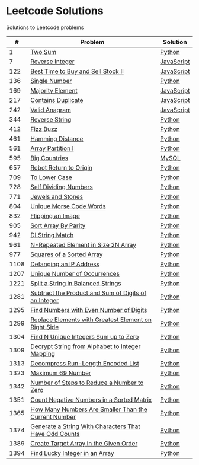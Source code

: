 # Leetcode Solutions  
Solutions to Leetcode problems  

|#|Problem|Solution|
|-|-------|--------|
|1|[Two Sum](https://leetcode.com/problems/two-sum/)|[Python](./1.py)|
|7|[Reverse Integer](https://leetcode.com/problems/reverse-integer/)|[JavaScript](./7.js)|
|122|[Best Time to Buy and Sell Stock II](https://leetcode.com/problems/best-time-to-buy-and-sell-stock-ii/)|[JavaScript](./122.js)|
|136|[Single Number](https://leetcode.com/problems/single-number/)|[Python](./136.py)|
|169|[Majority Element](https://leetcode.com/problems/majority-element/)|[JavaScript](./169.js)|
|217|[Contains Duplicate](https://leetcode.com/problems/contains-duplicate/)|[JavaScript](./217.js)|
|242|[Valid Anagram](https://leetcode.com/problems/valid-anagram/)|[JavaScript](./242.js)|
|344|[Reverse String](https://leetcode.com/problems/reverse-string/)|[Python](./344.py)|
|412|[Fizz Buzz](https://leetcode.com/problems/fizz-buzz/)|[Python](./412.py)|
|461|[Hamming Distance](https://leetcode.com/problems/hamming-distance/)|[Python](./461.py)|
|561|[Array Partition I](https://leetcode.com/problems/array-partition-i/)|[Python](./561.py)|
|595|[Big Countries](https://leetcode.com/problems/big-countries/)|[MySQL](./595.sql)|
|657|[Robot Return to Origin](https://leetcode.com/problems/robot-return-to-origin/)|[Python](./657.py)|
|709|[To Lower Case](https://leetcode.com/problems/to-lower-case/)|[Python](https://github.com/limeunhee/leetcode_solutions/blob/master/709.py)|
|728|[Self Dividing Numbers](https://leetcode.com/problems/self-dividing-numbers/)|[Python](./728.py)|
|771|[Jewels and Stones](https://leetcode.com/problems/jewels-and-stones/)|[Python](https://github.com/limeunhee/leetcode_solutions/blob/master/771.py)|
|804|[Unique Morse Code Words](https://leetcode.com/problems/unique-morse-code-words/)|[Python](./804.py)|
|832|[Flipping an Image](https://leetcode.com/problems/flipping-an-image/)|[Python](./832.py)|
|905|[Sort Array By Parity](https://leetcode.com/problems/sort-array-by-parity/)|[Python](./905.py)|
|942|[DI String Match](https://leetcode.com/problems/di-string-match/)|[Python](./942.py)|
|961|[N-Repeated Element in Size 2N Array](https://leetcode.com/problems/n-repeated-element-in-size-2n-array/)|[Python](./961.py)|
|977|[Squares of a Sorted Array](https://leetcode.com/problems/squares-of-a-sorted-array/)|[Python](./977.py)|
|1108|[Defanging an IP Address](https://leetcode.com/problems/defanging-an-ip-address/)|[Python](https://github.com/limeunhee/leetcode_solutions/blob/master/1108.py)|
|1207|[Unique Number of Occurrences](https://leetcode.com/problems/unique-number-of-occurrences/)|[Python](./1207.py)|
|1221|[Split a String in Balanced Strings](https://leetcode.com/problems/split-a-string-in-balanced-strings/)|[Python](https://github.com/limeunhee/leetcode_solutions/blob/master/1221.py)|
|1281|[Subtract the Product and Sum of Digits of an Integer](https://leetcode.com/problems/subtract-the-product-and-sum-of-digits-of-an-integer/)|[Python](https://github.com/limeunhee/leetcode_solutions/blob/master/1281.py)|
|1295|[Find Numbers with Even Number of Digits](https://leetcode.com/problems/find-numbers-with-even-number-of-digits/)|[Python](https://github.com/limeunhee/leetcode_solutions/tree/master)|
|1299|[Replace Elements with Greatest Element on Right Side](https://leetcode.com/problems/replace-elements-with-greatest-element-on-right-side/)|[Python](https://github.com/limeunhee/leetcode_solutions/blob/master/1299.py)|
|1304|[Find N Unique Integers Sum up to Zero](https://leetcode.com/problems/find-n-unique-integers-sum-up-to-zero/)|[Python](./1304.py)|
|1309|[Decrypt String from Alphabet to Integer Mapping](https://leetcode.com/problems/decrypt-string-from-alphabet-to-integer-mapping/)|[Python](./1309.py)|
|1313|[Decompress Run-Length Encoded List](https://leetcode.com/problems/decompress-run-length-encoded-list/)|[Python](https://github.com/limeunhee/leetcode_solutions/blob/master/1313.py)|
|1323|[Maximum 69 Number](https://leetcode.com/problems/maximum-69-number/)|[Python](./1323.py)|
|1342|[Number of Steps to Reduce a Number to Zero](https://leetcode.com/problems/number-of-steps-to-reduce-a-number-to-zero/)|[Python](./1342.py)|
|1351|[Count Negative Numbers in a Sorted Matrix](https://leetcode.com/problems/count-negative-numbers-in-a-sorted-matrix/)|[Python](./1351.py)|
|1365|[How Many Numbers Are Smaller Than the Current Number](https://leetcode.com/problems/how-many-numbers-are-smaller-than-the-current-number/)|[Python](https://github.com/limeunhee/leetcode_solutions/blob/master/1365.py)|
|1374|[Generate a String With Characters That Have Odd Counts](https://leetcode.com/problems/generate-a-string-with-characters-that-have-odd-counts/)|[Python](./1374.py)|
|1389|[Create Target Array in the Given Order](https://leetcode.com/problems/create-target-array-in-the-given-order/)|[Python](https://github.com/limeunhee/leetcode_solutions/blob/master/1389.py)|
|1394|[Find Lucky Integer in an Array](https://leetcode.com/problems/find-lucky-integer-in-an-array/)|[Python](./1394.py)|
